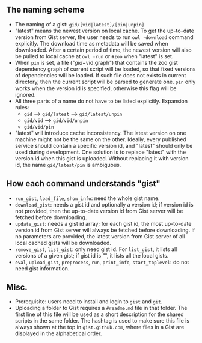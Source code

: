 ## The naming scheme

- The naming of a gist: `gid/[vid|latest]/[pin|unpin]`
- "latest" means the newest version on local cache. To get the up-to-date version from Gist server, the user needs to run `owl -download` command explicitly. The download time as metadata will be saved when downloaded. After a certain period of time, the newest version will also be pulled to local cache at `owl -run` or `#zoo` when "latest" is set.
- When `pin` is set, a file ("$gid-$vid.graph") that contains the zoo gist dependency graph of current script will be loaded, so that fixed versions of dependencies will be loaded. If such file does not exists in current directory, then the current script will be parsed to generate one. `pin` only works when the version id is specified, otherwise this flag will be ignored.
- All three parts of a name do not have to be listed explicitly. Expansion rules:
    + `gid` --> `gid/latest` --> `gid/latest/unpin`
    + `gid/vid` --> `gid/vid/unpin`
    + `gid/vid/pin`
- "latest" will introduce cache inconsistency. The latest version on one machine might not be the same on the other. Ideally, every published service should contain a specific version id, and "latest" should only be used during development. One solution is to replace "latest" with the version id when this gist is uploaded. Without replacing it with version id, the name `gid/latest/pin` is ambiguous.

## How each command understands "gist"

- `run_gist`, `load_file`, `show_info`: need the whole gist name.
- `download_gist`: needs a gist id and optionally a version id; if version id is not provided, then the up-to-date version id from Gist server will be fetched before downloading.
- `update_gist`: needs a gist id array; for each gist id, the most up-to-date version id from Gist server will always be fetched before downloading. If no parameters are provided, the latest version from Gist server of all local cached gists will be downloaded.
- `remove_gist`, `list_gist`: only need gist id. For `list_gist`, it lists all versions of a given gist; if gist id is "", it lists all the local gists.
- `eval`, `upload_gist`, `preprocess`, `run`, `print_info`, `start_toplevel`: do not need gist information.


## Misc.

- Prerequisite: users need to install and login to `gist` and `git`.
- Uploading a folder to Gist requires a `#readme.md` file in that folder. The first line of this file will be used as a short description for the shared scripts in the same folder. The hashtag is used to make sure this file is always shown at the top in `gist.github.com`, where files in a Gist are displayed in the alphabetical order.
